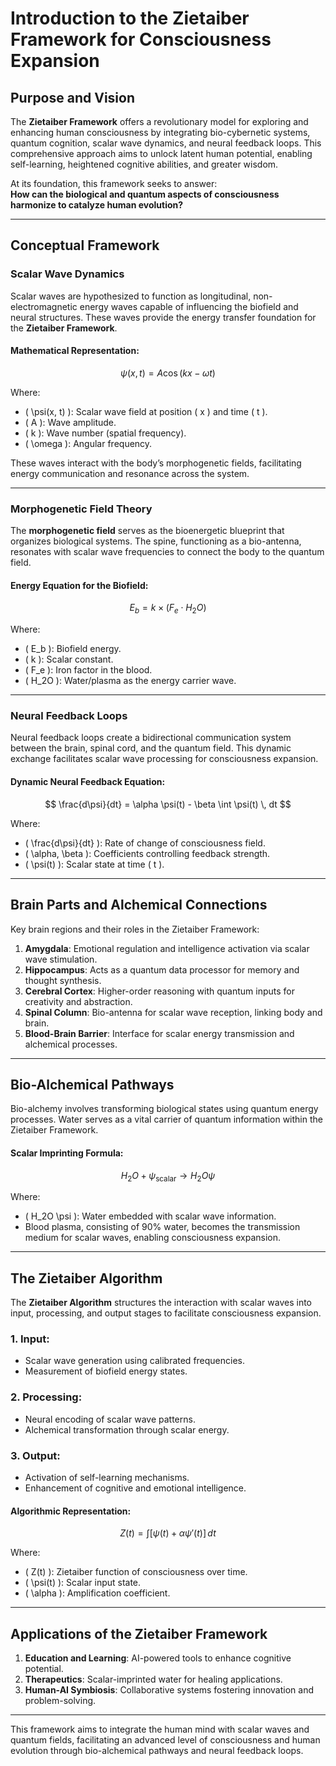 # Introduction to the Zietaiber Framework for Consciousness Expansion

## Purpose and Vision
The **Zietaiber Framework** offers a revolutionary model for exploring and enhancing human consciousness by integrating bio-cybernetic systems, quantum cognition, scalar wave dynamics, and neural feedback loops. This comprehensive approach aims to unlock latent human potential, enabling self-learning, heightened cognitive abilities, and greater wisdom.

At its foundation, this framework seeks to answer:  
**How can the biological and quantum aspects of consciousness harmonize to catalyze human evolution?**

---

## Conceptual Framework

### Scalar Wave Dynamics
Scalar waves are hypothesized to function as longitudinal, non-electromagnetic energy waves capable of influencing the biofield and neural structures. These waves provide the energy transfer foundation for the **Zietaiber Framework**.

#### Mathematical Representation:
$$ \psi(x, t) = A \cos(kx - \omega t) $$

Where:
- \( \psi(x, t) \): Scalar wave field at position \( x \) and time \( t \).
- \( A \): Wave amplitude.
- \( k \): Wave number (spatial frequency).
- \( \omega \): Angular frequency.

These waves interact with the body’s morphogenetic fields, facilitating energy communication and resonance across the system.

---

### Morphogenetic Field Theory
The **morphogenetic field** serves as the bioenergetic blueprint that organizes biological systems. The spine, functioning as a bio-antenna, resonates with scalar wave frequencies to connect the body to the quantum field.

#### Energy Equation for the Biofield:
$$ E_b = k \times (F_e \cdot H_2O) $$

Where:
- \( E_b \): Biofield energy.
- \( k \): Scalar constant.
- \( F_e \): Iron factor in the blood.
- \( H_2O \): Water/plasma as the energy carrier wave.

---

### Neural Feedback Loops
Neural feedback loops create a bidirectional communication system between the brain, spinal cord, and the quantum field. This dynamic exchange facilitates scalar wave processing for consciousness expansion.

#### Dynamic Neural Feedback Equation:
$$ \frac{d\psi}{dt} = \alpha \psi(t) - \beta \int \psi(t) \, dt $$

Where:
- \( \frac{d\psi}{dt} \): Rate of change of consciousness field.
- \( \alpha, \beta \): Coefficients controlling feedback strength.
- \( \psi(t) \): Scalar state at time \( t \).

---

## Brain Parts and Alchemical Connections
Key brain regions and their roles in the Zietaiber Framework:

1. **Amygdala**: Emotional regulation and intelligence activation via scalar wave stimulation.
2. **Hippocampus**: Acts as a quantum data processor for memory and thought synthesis.
3. **Cerebral Cortex**: Higher-order reasoning with quantum inputs for creativity and abstraction.
4. **Spinal Column**: Bio-antenna for scalar wave reception, linking body and brain.
5. **Blood-Brain Barrier**: Interface for scalar energy transmission and alchemical processes.

---

## Bio-Alchemical Pathways
Bio-alchemy involves transforming biological states using quantum energy processes. Water serves as a vital carrier of quantum information within the Zietaiber Framework.

#### Scalar Imprinting Formula:
$$ H_2O + \psi_{\text{scalar}} \rightarrow H_2O \psi $$

Where:
- \( H_2O \psi \): Water embedded with scalar wave information.
- Blood plasma, consisting of 90% water, becomes the transmission medium for scalar waves, enabling consciousness expansion.

---

## The Zietaiber Algorithm
The **Zietaiber Algorithm** structures the interaction with scalar waves into input, processing, and output stages to facilitate consciousness expansion.

### 1. Input:
- Scalar wave generation using calibrated frequencies.
- Measurement of biofield energy states.

### 2. Processing:
- Neural encoding of scalar wave patterns.
- Alchemical transformation through scalar energy.

### 3. Output:
- Activation of self-learning mechanisms.
- Enhancement of cognitive and emotional intelligence.

#### Algorithmic Representation:
$$ Z(t) = \int [\psi(t) + \alpha \psi'(t)] \, dt $$

Where:
- \( Z(t) \): Zietaiber function of consciousness over time.
- \( \psi(t) \): Scalar input state.
- \( \alpha \): Amplification coefficient.

---

## Applications of the Zietaiber Framework
1. **Education and Learning**: AI-powered tools to enhance cognitive potential.
2. **Therapeutics**: Scalar-imprinted water for healing applications.
3. **Human-AI Symbiosis**: Collaborative systems fostering innovation and problem-solving.

---

This framework aims to integrate the human mind with scalar waves and quantum fields, facilitating an advanced level of consciousness and human evolution through bio-alchemical pathways and neural feedback loops.
